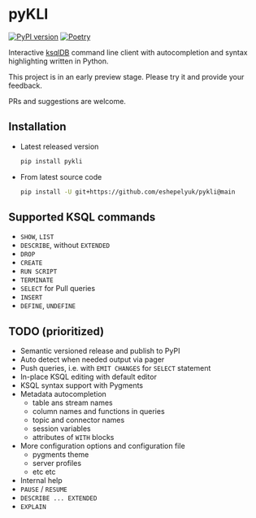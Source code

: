 # pyKLI

[![PyPI version](https://badge.fury.io/py/pykli.svg)](https://badge.fury.io/py/pykli)
[![Poetry](https://img.shields.io/endpoint?url=https://python-poetry.org/badge/v0.json)](https://python-poetry.org/)

Interactive [ksqlDB](https://ksqldb.io/) command line client
with autocompletion and syntax highlighting written in Python.

This project is in an early preview stage. Please try it and provide your feedback.

PRs and suggestions are welcome.

## Installation

* Latest released version

    ```sh
    pip install pykli
    ```

* From latest source code

    ```sh
    pip install -U git+https://github.com/eshepelyuk/pykli@main
    ```

## Supported KSQL commands

* `SHOW`, `LIST`
* `DESCRIBE`, without `EXTENDED`
* `DROP`
* `CREATE`
* `RUN SCRIPT`
* `TERMINATE`
* `SELECT`  for Pull queries
* `INSERT`
* `DEFINE`, `UNDEFINE`

## TODO (prioritized)

* Semantic versioned release and publish to PyPI
* Auto detect when needed output via pager
* Push queries, i.e. with `EMIT CHANGES` for `SELECT` statement
* In-place KSQL editing with default editor
* KSQL syntax support with Pygments
* Metadata autocompletion
    * table ans stream names
    * column names and functions in queries
    * topic and connector names
    * session variables
    * attributes of `WITH` blocks
* More configuration options and configuration file
    * pygments theme
    * server profiles
    * etc etc
* Internal help
* `PAUSE` / `RESUME`
* `DESCRIBE ... EXTENDED`
* `EXPLAIN`


